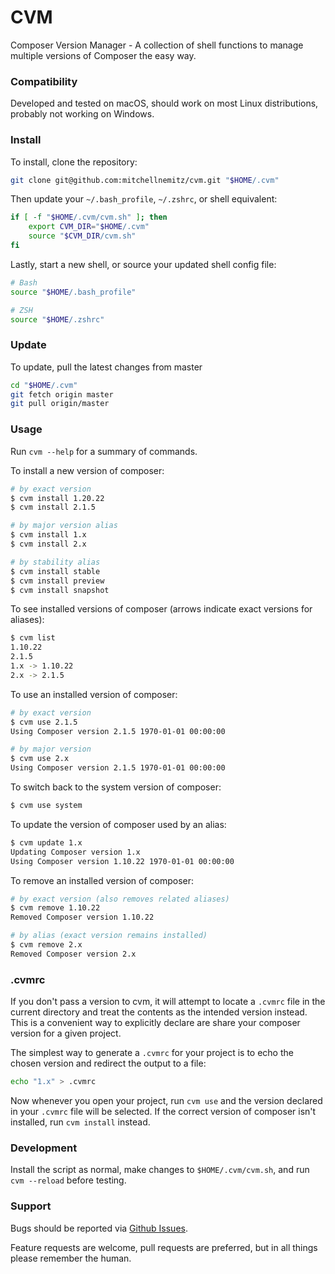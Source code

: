 # CVM

Composer Version Manager - A collection of shell functions to manage multiple versions of Composer the easy way.

### Compatibility

Developed and tested on macOS, should work on most Linux distributions, probably not working on Windows.

### Install

To install, clone the repository:

```sh
git clone git@github.com:mitchellnemitz/cvm.git "$HOME/.cvm"
```

Then update your `~/.bash_profile`, `~/.zshrc`, or shell equivalent:

```sh
if [ -f "$HOME/.cvm/cvm.sh" ]; then
    export CVM_DIR="$HOME/.cvm"
    source "$CVM_DIR/cvm.sh"
fi
```

Lastly, start a new shell, or source your updated shell config file:

```sh
# Bash
source "$HOME/.bash_profile"

# ZSH
source "$HOME/.zshrc"
```

### Update

To update, pull the latest changes from master

```sh
cd "$HOME/.cvm"
git fetch origin master
git pull origin/master
```

### Usage

Run `cvm --help` for a summary of commands.

To install a new version of composer:

```sh
# by exact version
$ cvm install 1.20.22
$ cvm install 2.1.5

# by major version alias
$ cvm install 1.x
$ cvm install 2.x

# by stability alias
$ cvm install stable
$ cvm install preview
$ cvm install snapshot
```

To see installed versions of composer (arrows indicate exact versions for aliases):

```sh
$ cvm list
1.10.22
2.1.5
1.x -> 1.10.22
2.x -> 2.1.5
```

To use an installed version of composer:

```sh
# by exact version
$ cvm use 2.1.5
Using Composer version 2.1.5 1970-01-01 00:00:00

# by major version
$ cvm use 2.x
Using Composer version 2.1.5 1970-01-01 00:00:00
```

To switch back to the system version of composer:

```sh
$ cvm use system
```

To update the version of composer used by an alias:

```sh
$ cvm update 1.x
Updating Composer version 1.x
Using Composer version 1.10.22 1970-01-01 00:00:00
```

To remove an installed version of composer:

```sh
# by exact version (also removes related aliases)
$ cvm remove 1.10.22
Removed Composer version 1.10.22

# by alias (exact version remains installed)
$ cvm remove 2.x
Removed Composer version 2.x
```

### .cvmrc

If you don't pass a version to cvm, it will attempt to locate a `.cvmrc` file in the current directory and treat the contents as the intended version instead. This is a convenient way to explicitly declare are share your composer version for a given project.

The simplest way to generate a `.cvmrc` for your project is to echo the chosen version and redirect the output to a file:

```sh
echo "1.x" > .cvmrc
```

Now whenever you open your project, run `cvm use` and the version declared in your `.cvmrc` file will be selected. If the correct version of composer isn't installed, run `cvm install` instead.

### Development

Install the script as normal, make changes to `$HOME/.cvm/cvm.sh`, and run `cvm --reload` before testing.

### Support

Bugs should be reported via [Github Issues](https://github.com/mitchellnemitz/cvm/issues/new).

Feature requests are welcome, pull requests are preferred, but in all things please remember the human.

